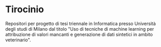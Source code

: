 # Tirocinio

Repositori per progetto di tesi triennale in Informatica presso Università degli studi di Milano dal titolo "Uso di tecniche di machine learning per attribuzione di valori mancanti e generazione di dati sintetici in ambito veterinario".
